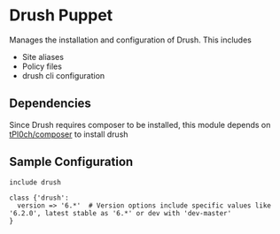 Drush Puppet
===============

Manages the installation and configuration of Drush. This includes

- Site aliases
- Policy files
- drush cli configuration

Dependencies
------------

Since Drush requires composer to be installed, this module depends on [tPl0ch/composer](https://forge.puppetlabs.com/tPl0ch/composer) to install drush

Sample Configuration
--------------------

````puppet
include drush

````

````puppet
class {'drush':
  version => '6.*'  # Version options include specific values like '6.2.0', latest stable as '6.*' or dev with 'dev-master'
}

````